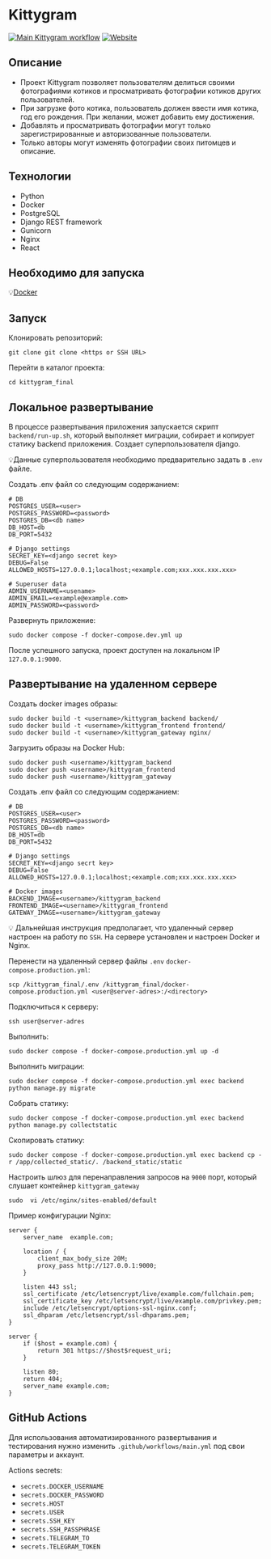 # Kittygram

[![Main Kittygram workflow](https://github.com/yapduser/kittygram_final/actions/workflows/main.yml/badge.svg)](https://github.com/yapduser/kittygram_final/actions/workflows/main.yml)
[![Website](https://img.shields.io/website?url=https%3A%2F%2Fikitty.sytes.net%2F&label=ikitty.sytes.net&link=https%3A%2F%2Fikitty.sytes.net%2F)](https://ikitty.sytes.net/)


## Описание
- Проект Kittygram позволяет пользователям делиться своими фотографиями котиков и просматривать фотографии котиков других пользователей.
- При загрузке фото котика, пользователь должен ввести имя котика, год его рождения. При желании, может добавить ему достижения.
- Добавлять и просматривать фотографии могут только зарегистрированные и авторизованные пользователи.
- Только авторы могут изменять фотографии своих питомцев и описание.

## Технологии
- Python
- Docker
- PostgreSQL
- Django REST framework
- Gunicorn
- Nginx
- React

## Необходимо для запуска
💡[Docker](https://docs.docker.com/engine/install/)

## Запуск

Клонировать репозиторий:
```shell
git clone git clone <https or SSH URL>
```
Перейти в каталог проекта:
```shell
cd kittygram_final
```

## Локальное развертывание
В процессе развертывания приложения запускается скрипт `backend/run-up.sh`,
который выполняет миграции, собирает и копирует статику backend приложения. 
Создает суперпользователя django.

💡Данные суперпользователя необходимо предварительно задать в `.env` файле.

Создать .env файл со следующим содержанием:
```shell
# DB
POSTGRES_USER=<user>
POSTGRES_PASSWORD=<password>
POSTGRES_DB=<db name>
DB_HOST=db
DB_PORT=5432

# Django settings
SECRET_KEY=<django secret key>
DEBUG=False
ALLOWED_HOSTS=127.0.0.1;localhost;<example.com;xxx.xxx.xxx.xxx>

# Superuser data
ADMIN_USERNAME=<usename>
ADMIN_EMAIL=<example@example.com>
ADMIN_PASSWORD=<password>
```
Развернуть приложение:
```shell
sudo docker compose -f docker-compose.dev.yml up
```
После успешного запуска, проект доступен на локальном IP `127.0.0.1:9000`.

## Развертывание на удаленном сервере

Создать docker images образы:
```shell
sudo docker build -t <username>/kittygram_backend backend/
sudo docker build -t <username>/kittygram_frontend frontend/
sudo docker build -t <username>/kittygram_gateway nginx/
```
Загрузить образы на Docker Hub:
```shell
sudo docker push <username>/kittygram_backend
sudo docker push <username>/kittygram_frontend
sudo docker push <username>/kittygram_gateway
```
Создать .env файл со следующим содержанием:
```shell
# DB
POSTGRES_USER=<user>
POSTGRES_PASSWORD=<password>
POSTGRES_DB=<db name>
DB_HOST=db
DB_PORT=5432

# Django settings
SECRET_KEY=<django secrt key>
DEBUG=False
ALLOWED_HOSTS=127.0.0.1;localhost;<example.com;xxx.xxx.xxx.xxx>

# Docker images 
BACKEND_IMAGE=<username>/kittygram_backend
FRONTEND_IMAGE=<username>/kittygram_frontend
GATEWAY_IMAGE=<username>/kittygram_gateway
```

💡 Дальнейшая инструкция предполагает, что удаленный сервер настроен на работу по `SSH`. 
На сервере установлен и настроен Docker и Nginx.

Перенести на удаленный сервер файлы `.env` `docker-compose.production.yml`:
```shell
scp /kittygram_final/.env /kittygram_final/docker-compose.production.yml <user@server-adres>:/<directory>
```
Подключиться к серверу:
```shell
ssh user@server-adres
```
Выполнить:
```shell
sudo docker compose -f docker-compose.production.yml up -d
```
Выполнить миграции:
```shell
sudo docker compose -f docker-compose.production.yml exec backend python manage.py migrate
```
Собрать статику:
```shell
sudo docker compose -f docker-compose.production.yml exec backend python manage.py collectstatic
```
Скопировать статику:
```shell
sudo docker compose -f docker-compose.production.yml exec backend cp -r /app/collected_static/. /backend_static/static
```
Настроить шлюз для перенаправления запросов на `9000` порт, который слушает контейнер `kittygram_gateway`
```shell
sudo  vi /etc/nginx/sites-enabled/default
```
Пример конфигурации Nginx:
```shell
server {
    server_name  example.com;

    location / {
        client_max_body_size 20M;
        proxy_pass http://127.0.0.1:9000;
    }

    listen 443 ssl;
    ssl_certificate /etc/letsencrypt/live/example.com/fullchain.pem;
    ssl_certificate_key /etc/letsencrypt/live/example.com/privkey.pem;
    include /etc/letsencrypt/options-ssl-nginx.conf;
    ssl_dhparam /etc/letsencrypt/ssl-dhparams.pem;
}

server {
    if ($host = example.com) {
        return 301 https://$host$request_uri;
    }

    listen 80;
    return 404;
    server_name example.com;
}
```

## GitHub Actions
Для использования автоматизированного развертывания и тестирования нужно 
изменить `.github/workflows/main.yml` под свои параметры и аккаунт.

Actions secrets:
- `secrets.DOCKER_USERNAME`
- `secrets.DOCKER_PASSWORD`
- `secrets.HOST`
- `secrets.USER`
- `secrets.SSH_KEY`
- `secrets.SSH_PASSPHRASE`
- `secrets.TELEGRAM_TO`
- `secrets.TELEGRAM_TOKEN`